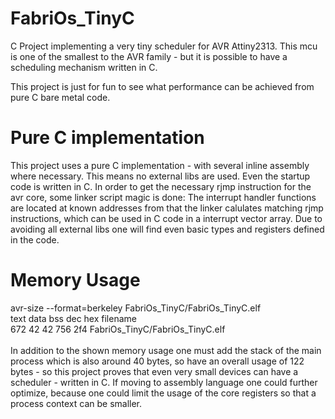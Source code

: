 # FabriOs_TinyC
C Project implementing a very tiny scheduler for AVR Attiny2313. This mcu is one
of the smallest to the AVR family - but it is possible to have a scheduling mechanism 
written in C.

This project is just for fun to see what performance can be achieved from pure C bare metal code.

# Pure C implementation
This project uses a pure C implementation - with several inline assembly where necessary.
This means no external libs are used. Even the startup code is written in C.
In order to get the necessary rjmp instruction for the avr core, some linker script magic is done:
The interrupt handler functions are located at known addresses from that the linker
calulates matching rjmp instructions, which can be used in C code in a interrupt vector array.
Due to avoiding all external libs one will find even basic types and registers defined in the code.

# Memory Usage
avr-size --format=berkeley FabriOs_TinyC/FabriOs_TinyC.elf <br>
   text    data     bss     dec     hex filename <br>
    672      42      42     756     2f4 FabriOs_TinyC/FabriOs_TinyC.elf <br><br>
In addition to the shown memory usage one must add the stack of the main process
which is also around 40 bytes, so have an overall usage of 122 bytes - so this
project proves that even very small devices can have a scheduler - written in C.
If moving to assembly language one could further optimize, because one could limit the
usage of the core registers so that a process context can be smaller.
